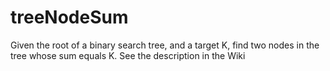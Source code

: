 # treeNodeSum

Given the root of a binary search tree, and a target K, find two nodes in the tree whose sum equals K.
See the description in the Wiki
